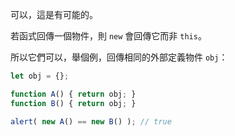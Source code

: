 可以，這是有可能的。

若函式回傳一個物件，則 `new` 會回傳它而非 `this`。

所以它們可以，舉個例，回傳相同的外部定義物件 `obj`：

```js run no-beautify
let obj = {};

function A() { return obj; }
function B() { return obj; }

alert( new A() == new B() ); // true
```

